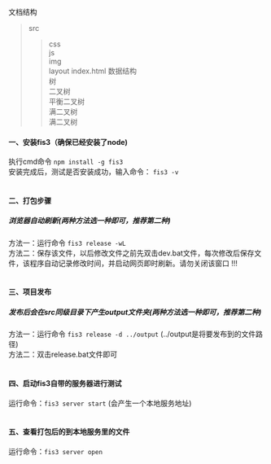 
文档结构
>src  
>>css  
>>js  
>>img  
>>layout
>>index.html
>数据结构  
>>树  
>>二叉树  
>>平衡二叉树  
>>满二叉树  
>>满二叉树  
#### 一、安装fis3（确保已经安装了node)
执行cmd命令
```npm install -g fis3```
</br>
安装完成后，测试是否安装成功，输入命令：
```fis3 -v```
</br>
</br>
#### 二、打包步骤
##### 浏览器自动刷新(两种方法选一种即可，推荐第二种)
方法一：运行命令  `fis3 release -wL`
</br>
方法二：保存该文件，以后修改文件之前先双击dev.bat文件，每次修改后保存文件，该程序自动记录修改时间，并启动网页即时刷新。请勿关闭该窗口 !!!
</br>
</br>
#### 三、项目发布
##### 发布后会在src同级目录下产生output文件夹(两种方法选一种即可，推荐第二种)
方法一：运行命令  `fis3 release -d ../output`   (../output是将要发布到的文件路径)
</br>
方法二：双击release.bat文件即可
</br>
</br>
#### 四、启动fis3自带的服务器进行测试

运行命令：`fis3 server start` (会产生一个本地服务地址)
</br>
</br>
#### 五、查看打包后的到本地服务里的文件

运行命令：`fis3 server open`

